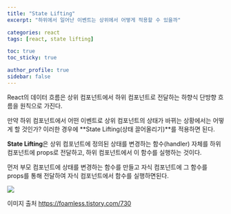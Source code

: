 ```yaml
---
title: "State Lifting"
excerpt: "하위에서 일어난 이벤트는 상위에서 어떻게 적용할 수 있을까"

categories: react
tags: [react, state lifting]

toc: true
toc_sticky: true

author_profile: true
sidebar: false
---
```


React의 데이터 흐름은 상위 컴포넌트에서 하위 컴포넌트로 전달하는 하향식 단방향 흐름을 원칙으로 가진다.

만약 하위 컴포넌트에서 어떤 이벤트로 상위 컴포넌트의 상태가 바뀌는 상황에서는 어떻게 할 것인가? 이러한 경우에 **State Lifting(상태 끌어올리기)**를 적용하면 된다.

**State Lifting**은 상위 컴포넌트에 정의된 상태를 변경하는 함수(handler) 자체를 하위 컴포넌트에 props로 전달하고, 하위 컴포넌트에서 이 함수를 실행하는 것이다.

먼저 부모 컴포넌트에 상태를 변경하는 함수를 만들고 자식 컴포넌트에 그 함수를 props를 통해 전달하여 자식 컴포넌트에서 함수를 실행하면된다.

![](https://media.vlpt.us/images/hyeun427/post/9fa6d8b5-7614-4c8b-add8-0dc5dc0555e1/image.png)

이미지 출처 https://foamless.tistory.com/730

